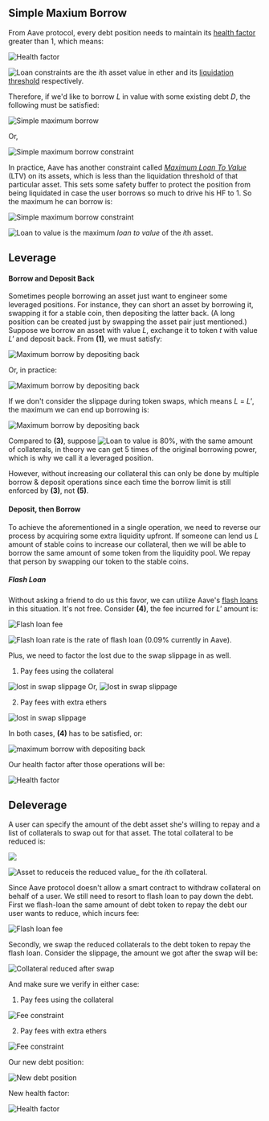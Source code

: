 ## Simple Maxium Borrow

From Aave protocol, every debt position needs to maintain its [health factor](https://docs.aave.com/risk/asset-risk/risk-parameters#health-factor) greater than 1, which means:

<img src="https://render.githubusercontent.com/render/math?math={\Large HF=\frac{Asset_{collat}}{Debt}=\frac{\sum_{i=1}^{k}(R_{liq}^{i}\cdot A_{i})}{Debt}\geq 1}" title="Health factor" />

<img src="https://render.githubusercontent.com/render/math?math={\large A_{i} , R_{liq}^{i}}" title="Loan constraints" /> are the *i*th asset value in ether and its [liquidation threshold](https://docs.aave.com/risk/asset-risk/risk-parameters#liquidation-threshold) respectively.

Therefore, if we'd like to borrow _L_ in value with some existing debt _D_, the following must be satisfied:

<img src="https://render.githubusercontent.com/render/math?math={\Large \sum_{i=1}^{k}(R_{liq}^{i}\cdot A_{i})-D_{exist}-L\geq 0} \space \space \space \textbf{(1)}" title="Simple maximum borrow" />

Or,

<img src="https://render.githubusercontent.com/render/math?math={\Large L\leq \sum_{i=1}^{k}(R_{liq}^{i}\cdot A_{i})-D_{exist}} \space \space \space \textbf{(2)}" title="Simple maximum borrow constraint" />

In practice, Aave has another constraint called [_Maximum Loan To Value_](https://docs.aave.com/risk/asset-risk/risk-parameters#loan-to-value) (LTV) on its assets, which is less than the liquidation threshold of that particular asset. This sets some safety buffer to protect the position from being liquidated in case the user borrows so much to drive his HF to 1. So the maximum he can borrow is:

<img src="https://render.githubusercontent.com/render/math?math={\Large L_{max}= \sum_{i=1}^{k}(R_{ltv}^{i}\cdot A_{i})-D_{exist}} \space \space \space \textbf{(3)}" title="Simple maximum borrow constraint" />

<img src="https://render.githubusercontent.com/render/math?math={\large R_{ltv}^{i}}" title="Loan to value" /> is the maximum _loan to value_ of the *i*th asset.

## Leverage

#### Borrow and Deposit Back

Sometimes people borrowing an asset just want to engineer some leveraged positions. For instance, they can short an asset by borrowing it, swapping it for a stable coin, then depositing the latter back. (A long position can be created just by swapping the asset pair just mentioned.) Suppose we borrow an asset with value _L_, exchange it to token _t_ with value _L'_ and deposit back. From **(1)**, we must satisfy:

<img src="https://render.githubusercontent.com/render/math?math={\Large  \sum_{i=1}^{k}(R_{liq}^{i}\cdot A_{i}) %2B R_{liq}^{t}\cdot L^{'} -D_{exist}-L\geq 0}" title="Maximum borrow by depositing back" />

Or, in practice:

<img src="https://render.githubusercontent.com/render/math?math={\Large \sum_{i=1}^{k}(R_{ltv}^{i}\cdot A_{i}) %2B R_{ltv}^{t}\cdot L^{'} -D_{exist}-L\geq 0} \space \space \space \textbf{(4)}" title="Maximum borrow by depositing back" />

If we don't consider the slippage during token swaps, which means _L_ = _L'_, the maximum we can end up borrowing is:

<img src="https://render.githubusercontent.com/render/math?math={\Large L_{max}=\frac{R_{ltv}^{A}\cdot A-D_{exist}}{1-R_{ltv}^{t}}} \space \space \space \textbf{(5)}" title="Maximum borrow by depositing back" />

Compared to **(3)**, suppose
<img src="https://render.githubusercontent.com/render/math?math={\large R_{ltv}^{t}}" title="Loan to value" /> is 80%, with the same amount of collaterals, in theory we can get 5 times of the original borrowing power, which is why we call it a leveraged position.

However, without increasing our collateral this can only be done by multiple borrow & deposit operations since each time the borrow limit is still enforced by **(3)**, not **(5)**.

#### Deposit, then Borrow

To achieve the aforementioned in a single operation, we need to reverse our process by acquiring some extra liquidity upfront. If someone can lend us _L_ amount of stable coins to increase our collateral, then we will be able to borrow the same amount of some token from the liquidity pool. We repay that person by swapping our token to the stable coins.

##### Flash Loan

Without asking a friend to do us this favor, we can utilize Aave's [flash loans](https://docs.aave.com/developers/guides/flash-loans) in this situation. It's not free. Consider **(4)**, the fee incurred for _L'_ amount is:

<img src="https://render.githubusercontent.com/render/math?math={\Large fee=R_{flash}\cdot L^{'}}" title="Flash loan fee" />

<img src="https://render.githubusercontent.com/render/math?math={\large R_{flash}}" title="Flash loan rate" /> is the rate of flash loan (0.09% currently in Aave).

Plus, we need to factor the lost due to the swap slippage in as well.

1. Pay fees using the collateral

  <img src="https://render.githubusercontent.com/render/math?math={\Large L\cdot(1-R_{slip})=(L^{'} %2B fee)}" title="lost in swap slippage" />
  Or,
  <img src="https://render.githubusercontent.com/render/math?math={\Large L^{'} = L \cdot \frac{1-R_{slip}}{1 %2B R_{flash}}} " title="lost in swap slippage" />

2. Pay fees with extra ethers

  <img src="https://render.githubusercontent.com/render/math?math={\Large L^{'} = L\cdot(1-R_{slip})}" title="lost in swap slippage" />

In both cases, **(4)** has to be satisfied, or:

<img src="https://render.githubusercontent.com/render/math?math={\Large L \leq \sum_{i=1}^{k}(R_{ltv}^{i}\cdot A_{i})-D_{exist} %2B R_{ltv}^{t}\cdot L^{'}} \space \space \space \textbf{(6)}" title="maximum borrow with depositing back" />

Our health factor after those operations will be:

<img src="https://render.githubusercontent.com/render/math?math={\Large  HF=\frac{Asset_{collat}}{Debt}=\frac{Asset_{exist}%2BAsset_{\Delta} }{L%2B D_{exist}}=\frac{\sum_{i=1}^{k} (R_{liq}^{i}\cdot A_{i})%2BR_{liq}^{L}\cdot L^{'}}{L%2BD_{exist}}} \space \space \space \textbf{(7)}" title="Health factor" />

## Deleverage

A user can specify the amount of the debt asset she's willing to repay and a list of collaterals to swap out for that asset. The total collateral to be reduced is:

<img src="https://render.githubusercontent.com/render/math?math={\Large A^{'}=\sum_{i=1}^{m}A_{i}^{'}} \textbf{(8)}" />

<img src="https://render.githubusercontent.com/render/math?math={\large A_{i}^{'}}" title="Asset to reduce"/>is the reduced value\_ for the *i*th collateral.

Since Aave protocol doesn't allow a smart contract to withdraw collateral on behalf of a user. We still need to resort to flash loan to pay down the debt. First we flash-loan the same amount of debt token to repay the debt our user wants to reduce, which incurs fee:

<img src="https://render.githubusercontent.com/render/math?math={\Large fee=R_{flash}\cdot D_{repay}}" title="Flash loan fee" />

Secondly, we swap the reduced collaterals to the debt token to repay the flash loan. Consider the slippage, the amount we got after the swap will be:

<img src="https://render.githubusercontent.com/render/math?math={\Large \Delta=(1-R_{slip})\cdot A^{'}} \space \space \textbf{(9)}" title="Collateral reduced after swap" />

And make sure we verify in either case:

1. Pay fees using the collateral

  <img src="https://render.githubusercontent.com/render/math?math={\Large \Delta\geq D_{repay} %2B fee}" title="Fee constraint" />

2. Pay fees with extra ethers

  <img src="https://render.githubusercontent.com/render/math?math={\Large \Delta\geq D_{repay}}" title="Fee constraint" />

Our new debt position:

<img src="https://render.githubusercontent.com/render/math?math={\Large Debt=D_{exist}-D_{repay}} \space \space \space \textbf{(10)}" title="New debt position" />

New health factor:

<img src="https://render.githubusercontent.com/render/math?math={\Large HF=\frac{Asset_{collat}}{Debt}=\frac{\sum_{i=1}^{k}R_{liq}^{i}\cdot A_{i} -\sum_{i=1}^{m}R_{liq}^{i}\cdot A_{i}^{'}}{D_{exist}-D_{repay}}} \space \space \space \textbf{(11)}" title="Health factor" />
